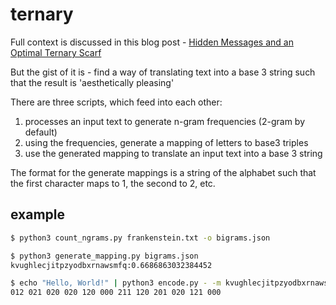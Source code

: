 # ternary

Full context is discussed in this blog post - [Hidden Messages and an Optimal Ternary Scarf](https://oatzy.github.io/2024/01/20/hidden-message-ternary-scarf.html)

But the gist of it is - find a way of translating text into a base 3 string such that the result is 'aesthetically pleasing'

There are three scripts, which feed into each other:
1) processes an input text to generate n-gram frequencies (2-gram by default)
2) using the frequencies, generate a mapping of letters to base3 triples
3) use the generated mapping to translate an input text into a base 3 string

The format for the generate mappings is a string of the alphabet such that the first character maps to 1, the second to 2, etc.

## example

```bash
$ python3 count_ngrams.py frankenstein.txt -o bigrams.json

$ python3 generate_mapping.py bigrams.json 
kvughlecjitpzyodbxrnawsmfq:0.6686863032384452

$ echo "Hello, World!" | python3 encode.py - -m kvughlecjitpzyodbxrnawsmfq -s" "
012 021 020 020 120 000 211 120 201 020 121 000
```
